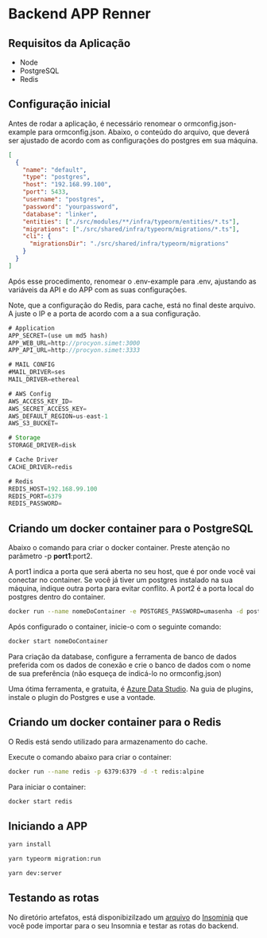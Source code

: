 # Backend APP Renner

## Requisitos da Aplicação

- Node
- PostgreSQL
- Redis

## Configuração inicial

Antes de rodar a aplicação, é necessário renomear o ormconfig.json-example para ormconfig.json.
Abaixo, o conteúdo do arquivo, que deverá ser ajustado de acordo com as configurações do postgres em sua máquina.

```json
[
  {
    "name": "default",
    "type": "postgres",
    "host": "192.168.99.100",
    "port": 5433,
    "username": "postgres",
    "password": "yourpassword",
    "database": "linker",
    "entities": ["./src/modules/**/infra/typeorm/entities/*.ts"],
    "migrations": ["./src/shared/infra/typeorm/migrations/*.ts"],
    "cli": {
      "migrationsDir": "./src/shared/infra/typeorm/migrations"
    }
  }
]
```

Após esse procedimento, renomear o .env-example para .env, ajustando as variáveis da
API e do APP com as suas configurações.

Note, que a configuração do Redis, para cache, está no final deste arquivo. A
juste o IP e a porta de acordo com a a sua configuração.

```js
# Application
APP_SECRET=(use um md5 hash)
APP_WEB_URL=http://procyon.simet:3000
APP_API_URL=http://procyon.simet:3333

# MAIL CONFIG
#MAIL_DRIVER=ses
MAIL_DRIVER=ethereal

# AWS Config
AWS_ACCESS_KEY_ID=
AWS_SECRET_ACCESS_KEY=
AWS_DEFAULT_REGION=us-east-1
AWS_S3_BUCKET=

# Storage
STORAGE_DRIVER=disk

# Cache Driver
CACHE_DRIVER=redis

# Redis
REDIS_HOST=192.168.99.100
REDIS_PORT=6379
REDIS_PASSWORD=
```

## Criando um docker container para o PostgreSQL

Abaixo o comando para criar o docker container. Preste atenção no parâmetro -p **port1**:port2.

A port1 indica a porta que será aberta no seu host, que é por onde você vai
conectar no container.
Se você já tiver um postgres instalado na sua máquina, indique outra porta para
evitar conflito.
A port2 é a porta local do postgres dentro do container.

```bash
docker run --name nomeDoContainer -e POSTGRES_PASSWORD=umasenha -d postgres -p 5432:5432
```

Após configurado o container, inicie-o com o seguinte comando:

```bash
docker start nomeDoContainer
```

Para criação da database, configure a ferramenta de banco de dados preferida com
os dados de conexão e crie o banco de dados com o nome de sua preferência (não esqueça
de indicá-lo no ormconfig.json)

Uma ótima ferramenta, e gratuita, é [Azure Data Studio](https://docs.microsoft.com/pt-br/sql/azure-data-studio/download-azure-data-studio?view=sql-server-ver15).
Na guia de plugins, instale o plugin do Postgres e use a vontade.

## Criando um docker container para o Redis

O Redis está sendo utilizado para armazenamento do cache.

Execute o comando abaixo para criar o container:

```bash
docker run --name redis -p 6379:6379 -d -t redis:alpine
```

Para iniciar o container:

```bash
docker start redis
```

## Iniciando a APP

```bash
yarn install

yarn typeorm migration:run

yarn dev:server
```

## Testando as rotas

No diretório artefatos, está disponibizilzado um [arquivo](artefatos/Insomnia.json) do [Insominia](https://insomnia.rest/download/)
que você pode importar para o seu Insomnia e testar as rotas do backend.
